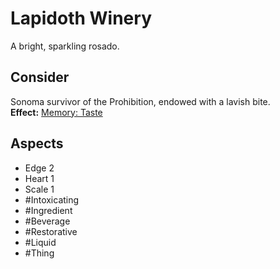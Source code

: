 # Lapidoth Winery
A bright, sparkling rosado.
## Consider
Sonoma survivor of the Prohibition, endowed with a lavish bite.<br>**Effect:** [Memory: Taste](https://uadaf.theevilroot.xyz/rowenarium/element/mem.Taste)
## Aspects
- Edge 2
- Heart 1
- Scale 1
- #Intoxicating
- #Ingredient
- #Beverage
- #Restorative
- #Liquid
- #Thing